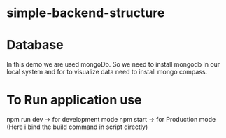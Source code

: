 # simple-backend-structure

# Database

In this demo we are used mongoDb.
So we need to install mongodb in our local system and for to visualize data need to install mongo compass.

# To Run application use

npm run dev -> for development mode
npm start -> for Production mode (Here i bind the build command in script directly)
